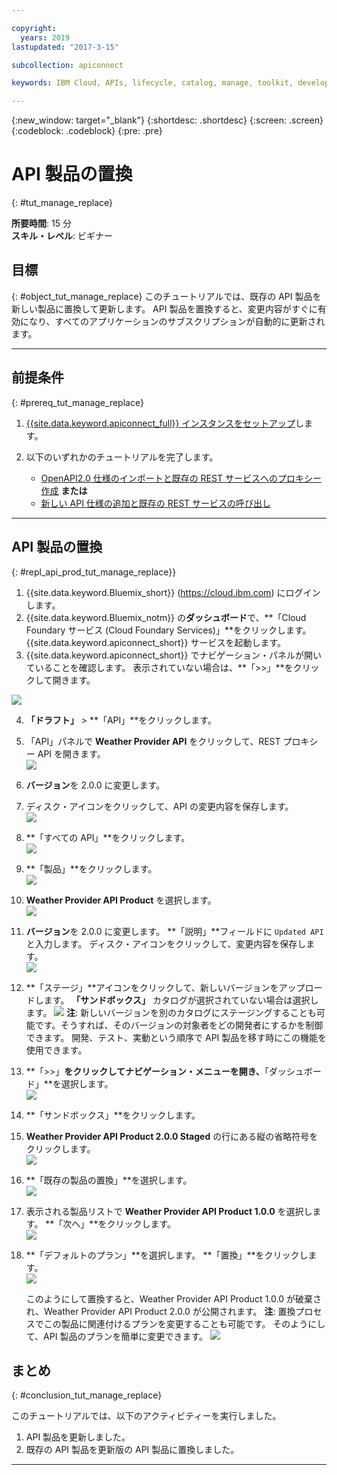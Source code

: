 ```yaml
---

copyright:
  years: 2019
lastupdated: "2017-3-15"

subcollection: apiconnect

keywords: IBM Cloud, APIs, lifecycle, catalog, manage, toolkit, develop, dev portal, tutorial

---
```



{:new_window: target="_blank"}
{:shortdesc: .shortdesc}
{:screen: .screen}
{:codeblock: .codeblock}
{:pre: .pre}

# API 製品の置換
{: #tut_manage_replace}

**所要時間**: 15 分  
**スキル・レベル**: ビギナー  

## 目標
{: #object_tut_manage_replace}
このチュートリアルでは、既存の API 製品を新しい製品に置換して更新します。 API 製品を置換すると、変更内容がすぐに有効になり、すべてのアプリケーションのサブスクリプションが自動的に更新されます。  

---
## 前提条件
{: #prereq_tut_manage_replace}

1. [{{site.data.keyword.apiconnect_full}} インスタンスをセットアップ](/docs/services/apiconnect/tutorials?topic=apiconnect-tut_prereq_set_up_apic_instance)します。

2. 以下のいずれかのチュートリアルを完了します。
 
    - [OpenAPI2.0 仕様のインポートと既存の REST サービスへのプロキシー作成](/docs/services/apiconnect/tutorials?topic=apiconnect-tut_rest_landing)
       **または**  
    - [新しい API 仕様の追加と既存の REST サービスの呼び出し](/docs/services/apiconnect/tutorials?topic=apiconnect-tut_rest_landing)

---

## API 製品の置換
{: #repl_api_prod_tut_manage_replace}}

1. {{site.data.keyword.Bluemix_short}} (https://cloud.ibm.com) にログインします。
2. {{site.data.keyword.Bluemix_notm}} の**ダッシュボード**で、**「Cloud Foundary サービス (Cloud Foundary Services)」**をクリックします。{{site.data.keyword.apiconnect_short}} サービスを起動します。 
3. {{site.data.keyword.apiconnect_short}} でナビゲーション・パネルが開いていることを確認します。 表示されていない場合は、**「>>」**をクリックして開きます。  

  ![](images/cloud-apic-dashboard.png)

4. **「ドラフト」** > **「API」**をクリックします。

5. 「API」パネルで **Weather Provider API** をクリックして、REST プロキシー API を開きます。  
![](images/rep-api-list.png)

6. **バージョン**を 2.0.0 に変更します。  

7. ディスク・アイコンをクリックして、API の変更内容を保存します。  
![](images/rep-change-version.png)

8. **「すべての API」**をクリックします。  
![](images/rep-all-apis.png)

9. **「製品」**をクリックします。  
![](images/rep-api-list-2.png)

10.	**Weather Provider API Product** を選択します。  
![](images/rep-draft-prod-list.png)

11.	**バージョン**を 2.0.0 に変更します。 **「説明」**フィールドに `Updated API` と入力します。 ディスク・アイコンをクリックして、変更内容を保存します。  
![](images/rep-update-prod.png)

12.	**「ステージ」**アイコンをクリックして、新しいバージョンをアップロードします。 **「サンドボックス」** カタログが選択されていない場合は選択します。
![](images/rep-stage-prod-2.png)
    **注**: 新しいバージョンを別のカタログにステージングすることも可能です。そうすれば、そのバージョンの対象者をどの開発者にするかを制御できます。 開発、テスト、実動という順序で API 製品を移す時にこの機能を使用できます。

13.	**「>>」**をクリックしてナビゲーション・メニューを開き、**「ダッシュボード」**を選択します。  
![](images/rep-dashboard.png)

14.	**「サンドボックス」**をクリックします。  

15.	**Weather Provider API Product 2.0.0 Staged** の行にある縦の省略符号をクリックします。  
![](images/rep-dash-prod-list-2.png)

16.	**「既存の製品の置換」**を選択します。  
![](images/rep-replace-prod.png)

17.	表示される製品リストで **Weather Provider API Product 1.0.0** を選択します。 **「次へ」**をクリックします。  
![](images/rep-replace-dialog.png)

18.	**「デフォルトのプラン」**を選択します。 **「置換」**をクリックします。  
![](images/rep-replace-dialog-2.png)

    このようにして置換すると、Weather Provider API Product 1.0.0 が破棄され、Weather Provider API Product 2.0.0 が公開されます。 **注**: 置換プロセスでこの製品に関連付けるプランを変更することも可能です。 そのようにして、API 製品のプランを簡単に変更できます。
 ![](images/rep-prod-retired.png) 
 

## まとめ
{: #conclusion_tut_manage_replace}

このチュートリアルでは、以下のアクティビティーを実行しました。
1. API 製品を更新しました。
2. 既存の API 製品を更新版の API 製品に置換しました。

---












